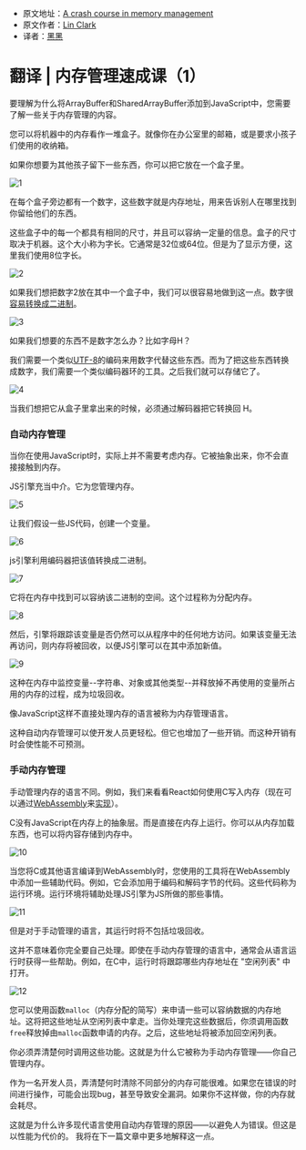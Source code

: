  * 原文地址：[A crash course in memory management](https://hacks.mozilla.org/2017/06/a-crash-course-in-memory-management/)
 * 原文作者：[Lin Clark](https://code-cartoons.com/)
 * 译者：[黑黑](#)

 # 翻译 | 内存管理速成课（1）

要理解为什么将ArrayBuffer和SharedArrayBuffer添加到JavaScript中，您需要了解一些关于内存管理的内容。

您可以将机器中的内存看作一堆盒子。就像你在办公室里的邮箱，或是要求小孩子们使用的收纳箱。

如果你想要为其他孩子留下一些东西，你可以把它放在一个盒子里。

![1](./img/a-crash-course-in-memory-management/01_01-768x542.png)

在每个盒子旁边都有一个数字，这些数字就是内存地址，用来告诉别人在哪里找到你留给他们的东西。

这些盒子中的每一个都具有相同的尺寸，并且可以容纳一定量的信息。盒子的尺寸取决于机器。这个大小称为字长。它通常是32位或64位。但是为了显示方便，这里我们使用8位字长。

![2](./img/a-crash-course-in-memory-management/01_02-768x185.png)

如果我们想把数字2放在其中一个盒子中，我们可以很容易地做到这一点。数字很[容易转换成二进制](https://www.khanacademy.org/math/algebra-home/alg-intro-to-algebra/algebra-alternate-number-bases/v/decimal-to-binary)。

![3](./img/a-crash-course-in-memory-management/01_03-768x351.png)

如果我们想要的东西不是数字怎么办？比如字母H？

我们需要一个类似[UTF-8](https://en.wikipedia.org/wiki/UTF-8)的编码来用数字代替这些东西。而为了把这些东西转换成数字，我们需要一个类似编码器环的工具。之后我们就可以存储它了。

![4](./img/a-crash-course-in-memory-management/01_04-768x425.png)

当我们想把它从盒子里拿出来的时候，必须通过解码器把它转换回 H。

### 自动内存管理
当你在使用JavaScript时，实际上并不需要考虑内存。它被抽象出来，你不会直接接触到内存。

JS引擎充当中介。它为您管理内存。

![5](./img/a-crash-course-in-memory-management/01_05-768x570.png)

让我们假设一些JS代码，创建一个变量。

![6](./img/a-crash-course-in-memory-management/01_06-768x572.png)

js引擎利用编码器把该值转换成二进制。

![7](./img/a-crash-course-in-memory-management/01_07-768x568.png)

它将在内存中找到可以容纳该二进制的空间。这个过程称为分配内存。

![8](./img/a-crash-course-in-memory-management/01_08-768x564.png)

然后，引擎将跟踪该变量是否仍然可以从程序中的任何地方访问。如果该变量无法再访问，则内存将被回收，以便JS引擎可以在其中添加新值。

![9](./img/a-crash-course-in-memory-management/01_09-768x582.png)

这种在内存中监控变量--字符串、对象或其他类型--并释放掉不再使用的变量所占用的内存的过程，成为垃圾回收。

像JavaScript这样不直接处理内存的语言被称为内存管理语言。

这种自动内存管理可以使开发人员更轻松。但它也增加了一些开销。而这种开销有时会使性能不可预测。

### 手动内存管理

手动管理内存的语言不同。例如，我们来看看React如何使用C写入内存（现在可以通过[WebAssembly](https://hacks.mozilla.org/2017/02/a-cartoon-intro-to-webassembly/)来[实现](https://www.youtube.com/watch?v=3GHJ4cbxsVQ)）。

C没有JavaScript在内存上的抽象层。而是直接在内存上运行。你可以从内存加载东西，也可以将内容存储到内存中。

![10](./img/a-crash-course-in-memory-management/01_10-768x552.png)

当您将C或其他语言编译到WebAssembly时，您使用的工具将在WebAssembly中添加一些辅助代码。例如，它会添加用于编码和解码字节的代码。这些代码称为运行环境。运行环境将辅助处理JS引擎为JS所做的那些事情。

![11](./img/a-crash-course-in-memory-management/01_11-768x555.png)

但是对于手动管理的语言，其运行时将不包括垃圾回收。

这并不意味着你完全要自己处理。即使在手动内存管理的语言中，通常会从语言运行时获得一些帮助。例如，在C中，运行时将跟踪哪些内存地址在 "空闲列表" 中打开。

![12](./img/a-crash-course-in-memory-management/01_12-768x552.png)

您可以使用函数`malloc`（内存分配的简写）来申请一些可以容纳数据的内存地址。这将把这些地址从空闲列表中拿走。当你处理完这些数据后，你须调用函数`free`释放掉由`malloc`函数申请的内存。之后，这些地址将被添加回空闲列表。

你必须弄清楚何时调用这些功能。这就是为什么它被称为手动内存管理——你自己管理内存。

作为一名开发人员，弄清楚何时清除不同部分的内存可能很难。如果您在错误的时间进行操作，可能会出现bug，甚至导致安全漏洞。如果你不这样做，你的内存就会耗尽。

这就是为什么许多现代语言使用自动内存管理的原因——以避免人为错误。但这是以性能为代价的。 我将在下一篇文章中更多地解释这一点。